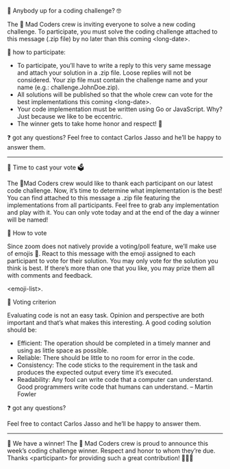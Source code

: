 📢 Anybody up for a coding challenge? 🤓

The 🧪 Mad Coders crew is inviting everyone to solve a new coding challenge. To participate, you must solve the coding challenge attached to this message (.zip file) by no later than this coming &lt;long-date&gt;.

🎲 how to participate:
- To participate, you’ll have to write a reply to this very same message and attach your solution in a .zip file. Loose replies will not be considered. Your zip file must contain the challenge name and your name (e.g.: challenge.JohnDoe.zip).
- All solutions will be published so that the whole crew can vote for the best implementations this coming &lt;long-date&gt;.
- Your code implementation must be written using Go or JavaScript. Why? Just because we like to be eccentric.
- The winner gets to take home honor and respect! 💪

❓ got any questions?
Feel free to contact Carlos Jasso and he’ll be happy to answer them.

---

📢 Time to cast your vote 🗳

The 🧪Mad Coders crew would like to thank each participant on our latest code challenge. Now, it’s time to determine what implementation is the best!
You can find attached to this message a .zip file featuring the implementations from all participants. Feel free to grab any implementation and play with it.
You can only vote today and at the end of the day a winner will be named!

🎉 How to vote

Since zoom does not natively provide a voting/poll feature, we’ll make use of emojis 🐒. React to this message with the emoji assigned to each participant to vote for their solution.
You may only vote for the solution you think is best. If there’s more than one that you like, you may prize them all with comments and feedback.

&lt;emoji-list&gt;.

🤔 Voting criterion

Evaluating code is not an easy task. Opinion and perspective are both important and that’s what makes this interesting. A good coding solution should be:
- Efficient: The operation should be completed in a timely manner and using as little space as possible.
- Reliable: There should be little to no room for error in the code.
- Consistency: The code sticks to the requirement in the task and produces the expected output every time it’s executed.
- Readability: Any fool can write code that a computer can understand. Good programmers write code that humans can understand. – Martin Fowler

❓ got any questions?

Feel free to contact Carlos Jasso and he’ll be happy to answer them.

---

📢 We have a winner!
The 🧪 Mad Coders crew is proud to announce this week’s coding challenge winner.
Respect and honor to whom they’re due. Thanks &lt;participant&gt; for providing such a great contribution! 👏👏👏
